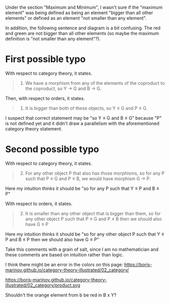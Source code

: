 Under the section "Maximum and Minimum", I wasn't sure if the "maximum element" was being defined as being an element "bigger than all other elements" or defined as an element "not smaller than any element".

In addition, the following sentence and diagram is a bit confusing. The red and green are not bigger than all other elements (so maybe the maximum definition is "not smaller than any element"?).



# First possible typo

With respect to category theory, it states.

> 1. We have a morphism from any of the elements of the coproduct to the coproduct, so Y → G and B → G.

Then, with respect to orders, it states.

> 1. It is bigger than both of these objects, so Y ≤ G and P ≤ G.

I suspect that correct statement may be "so Y ≤ G and B ≤ G" because "P" is not defined yet and it didn't draw a parallelism with the aforementioned category theory statement.

# Second possible typo

With respect to category theory, it states.

> 2. For any other object P that also has those morphisms, so for any P such that P ≤ G and P ≤ B, we would have morphism G → P.

Here my intuition thinks it should be "so for any P such that Y ≤ P and B ≤ P"

With respect to orders, it states.

> 2. It is smaller than any other object that is bigger than them, so for any other object P such that P ≤ G and P ≤ B then we should also have G ≤ P

Here my intuition thinks it should be "so for any other object P such that Y ≤ P and B ≤ P then we should also have G ≤ P"

Take this comments with a grain of salt, since I am no mathematician and these comments are based on intuition rather than logic.



I think there might be an error in the colors on this page: https://boris-marinov.github.io/category-theory-illustrated/02_category/

https://boris-marinov.github.io/category-theory-illustrated/02_category/product.svg

Shouldn't the orange element from b be red in B x Y?
